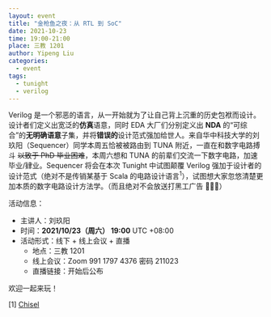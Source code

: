 ```yaml
---
layout: event
title: "金枪鱼之夜：从 RTL 到 SoC"
date: 2021-10-23
time: 19:00-21:00
place: 三教 1201
author: Yipeng Liu
categories:
  - event
tags:
  - tunight
  - verilog
---
```


Verilog 是一个邪恶的语言，从一开始就为了让自己背上沉重的历史包袱而设计。设计者们定义出宽泛的**仿真**语意，同时 EDA 大厂们分别定义出 **NDA** 的“可综合”的**无明确语意**子集，并将**错误的**设计范式强加给世人。来自华中科技大学的刘玖阳（Sequencer）同学本周五恰被被路由到 TUNA 附近，一直在和数字电路搏斗 ~~以致于 PhD 毕业困难~~，本周六想和 TUNA 的前辈们交流一下数字电路，加速毕业/肄业。Sequencer 将会在本次 Tunight 中试图颠覆 Verilog 强加于设计者的设计范式（绝对不是传销某基于 Scala 的电路设计语言<sup>1</sup>），试图想大家忽悠清楚更加本质的数字电路设计方法学。（而且绝对不会放送打黑工广告 🚩🚩🚩）

活动信息：

* 主讲人：刘玖阳
* 时间：**2021/10/23（周六） 19:00** UTC +08:00
* 活动形式：线下 + 线上会议 + 直播
  * 地点：三教 1201
  * 线上会议：Zoom 991 1797 4376 密码 211023
  * 直播链接：开始后公布

欢迎一起来玩！

[1] [Chisel](https://www.chisel-lang.org/)
